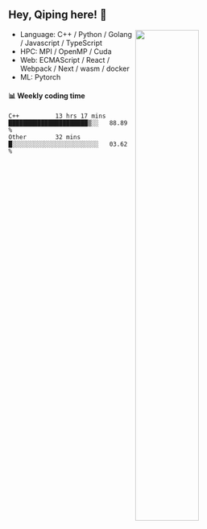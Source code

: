 

## Hey, Qiping here! :wave:

[<img align="right" width="50%" src="https://github-readme-stats.vercel.app/api?username=ppppqp&theme=dark&show_icons=true">](https://metrics.lecoq.io/ppppqp?template=classic)



-   Language: C++ / Python / Golang / Javascript / TypeScript
-   HPC: MPI / OpenMP / Cuda
-   Web: ECMAScript / React / Webpack / Next / wasm / docker
-   ML: Pytorch



#### :bar_chart: Weekly coding time

<!--START_SECTION:waka-->

```text
C++          13 hrs 17 mins  ██████████████████████▒░░   88.89 %
Other        32 mins         █░░░░░░░░░░░░░░░░░░░░░░░░   03.62 %
```

<!--END_SECTION:waka-->
